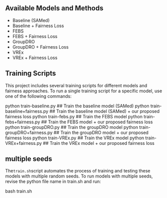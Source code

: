 ## Available Models and Methods

- Baseline (SAMed)
- Baseline + Fairness Loss
- FEBS
- FEBS + Fairness Loss
- GroupDRO
- GroupDRO + Fairness Loss
- VREx
- VREx + Fairness Loss

## Training Scripts

This project includes several training scripts for different models and fairness approaches. To run a single training script for a specific model, use one of the following commands:

python train-baseline.py                ## Train the baseline model (SAMed)
python train-baseline+fairness.py       ## Train the baseline model (SAMed) + our proposed fairness loss
python train-febs.py                    ## Train the FEBS model
python train-febs+fairness.py           ## Train the FEBS model + our proposed fairness loss
python train-groupDRO.py                ## Train the groupDRO model
python train-groupDRO+fairness.py       ## Train the groupDRO model + our proposed fairness loss
python train-VREx.py                    ## Train the VREx model
python train-VREx+fairness.py           ## Train the VREx model + our proposed fairness loss


## multiple seeds

The`train.sh`script automates the process of training and testing these models with multiple random seeds. To run models with multiple seeds, revise the python file name in train.sh and run:

bash train.sh
